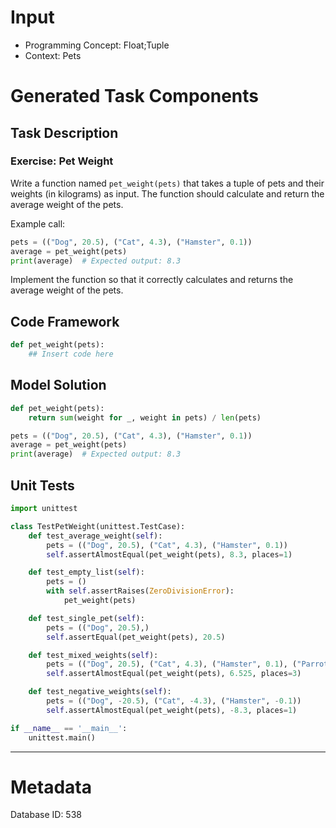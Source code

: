 # Input
- Programming Concept: Float;Tuple
- Context: Pets

# Generated Task Components
## Task Description
### Exercise: Pet Weight

Write a function named `pet_weight(pets)` that takes a tuple of pets and their weights (in kilograms) as input. The function should calculate and return the average weight of the pets.

Example call:
```python
pets = (("Dog", 20.5), ("Cat", 4.3), ("Hamster", 0.1))
average = pet_weight(pets)
print(average)  # Expected output: 8.3
```

Implement the function so that it correctly calculates and returns the average weight of the pets.

## Code Framework
```python
def pet_weight(pets):
    ## Insert code here
```

## Model Solution
```python
def pet_weight(pets):
    return sum(weight for _, weight in pets) / len(pets)

pets = (("Dog", 20.5), ("Cat", 4.3), ("Hamster", 0.1))
average = pet_weight(pets)
print(average)  # Expected output: 8.3
```

## Unit Tests
```python
import unittest

class TestPetWeight(unittest.TestCase):
    def test_average_weight(self):
        pets = (("Dog", 20.5), ("Cat", 4.3), ("Hamster", 0.1))
        self.assertAlmostEqual(pet_weight(pets), 8.3, places=1)

    def test_empty_list(self):
        pets = ()
        with self.assertRaises(ZeroDivisionError):
            pet_weight(pets)

    def test_single_pet(self):
        pets = (("Dog", 20.5),)
        self.assertEqual(pet_weight(pets), 20.5)

    def test_mixed_weights(self):
        pets = (("Dog", 20.5), ("Cat", 4.3), ("Hamster", 0.1), ("Parrot", 1.2))
        self.assertAlmostEqual(pet_weight(pets), 6.525, places=3)

    def test_negative_weights(self):
        pets = (("Dog", -20.5), ("Cat", -4.3), ("Hamster", -0.1))
        self.assertAlmostEqual(pet_weight(pets), -8.3, places=1)

if __name__ == '__main__':
    unittest.main()
```
___
# Metadata
Database ID: 538
